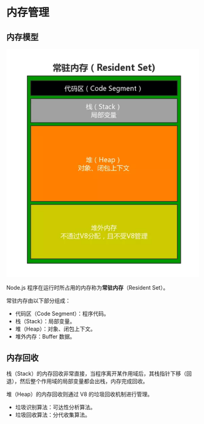 # 内存管理

## 内存模型

![内存模型](./01.png)

Node.js 程序在运行时所占用的内存称为**常驻内存**（Resident Set）。

常驻内存由以下部分组成：
- 代码区（Code Segment）：程序代码。
- 栈（Stack）：局部变量。
- 堆（Heap）：对象、闭包上下文。
- 堆外内存：Buffer 数据。

## 内存回收

栈（Stack）的内存回收非常直接，当程序离开某作用域后，其栈指针下移（回退），然后整个作用域的局部变量都会出栈，内存完成回收。

堆（Heap）的内存回收则通过 V8 的垃圾回收机制进行管理。
- 垃圾识别算法：可达性分析算法。
- 垃圾回收算法：分代收集算法。